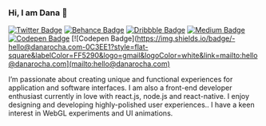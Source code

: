 ### Hi, I am Dana 👋


[![Twitter Badge](https://img.shields.io/badge/-danarocha-0C3EE1?style=flat-square&labelColor=FF5290&logo=linkedin&logoColor=white&link=https://www.linkedin.com/in/danarocha)](https://www.linkedin.com/in/danarocha) 
[![Behance Badge](https://img.shields.io/badge/-danarocha-0C3EE1?style=flat-square&labelColor=FF5290&logo=behance&logoColor=white&link=https://www.be.net/danarocha)](https://www.be.net/danarocha) 
[![Dribbble Badge](https://img.shields.io/badge/-danarocha-0C3EE1?style=flat-square&labelColor=FF5290&logo=dribbble&logoColor=white&link=https://www.dribbble.com/danarocha)](https://www.dribbble.com/danarocha)
[![Medium Badge](https://img.shields.io/badge/-@danarocha-0C3EE1?style=flat-square&labelColor=FF5290&logo=medium&logoColor=white&link=https://medium.com/@danarocha/)](https://medium.com/@danarocha/)
[![Codepen Badge](https://img.shields.io/badge/-danarocha-0C3EE1?style=flat-square&labelColor=FF5290&logo=codepen&logoColor=white&link=https://codepen.io/dana-rocha)](https://codepen.io/dana-rocha)
[![Codepen Badge](https://img.shields.io/badge/-hello@danarocha.com-0C3EE1?style=flat-square&labelColor=FF5290&logo=gmail&logoColor=white&link=mailto:hello@danarocha.com](mailto:hello@danarocha.com)

I’m passionate about creating unique and functional experiences for application and software interfaces. I am also a front-end developer enthusiast currently in love with react.js, node.js and react-native. I enjoy designing and developing highly-polished user experiences.. I have a keen interest in WebGL experiments and UI animations. 
